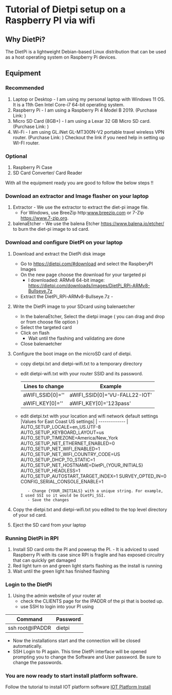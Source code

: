 # Tutorial of Dietpi setup on a Raspberry PI via wifi #

## Why DietPi? ##
The DietPi is a lightweight Debian-based Linux distribution that can be used as a host operating system on Raspberry Pi devices. 

## Equipment  ##
### Recommended ###
1. Laptop or Desktop - I am using my personal laptop with Windows 11 OS. It is a 11th Gen Intel Core-i7 64-bit operating system.
2. Raspberry Pi - I am using a Raspberry Pi 4 Model B 2019. (Purchase Link: )
3. Micro SD Card (8GB+) - I am using a Lexar 32 GB Micro SD card. (Purchase Link: )
4. Wi-Fi - I am using GL.iNet GL-MT300N-V2 portable travel wireless VPN router. (Purchase Link: )
Checkout the link if you need help in setting up WI-FI router. 

### Optional ###
1. Raspberry Pi Case
2. SD Card Converter/ Card Reader

With all the equipment ready you are good to follow the below steps !!

### Download an extractor and Image flasher on your laptop ###
1. Extractor - We use the extractor to extract the diet-pi image file.
   - For Windows, use BreeZip http:www.breezip.com or 7-Zip https://www.7-zip.org. 
2. balenaEtcher - We use the balena Etcher https://www.balena.io/etcher/ to burn the diet-pi image to sd card. 

### Download and configure  DietPI on your laptop
1. Download and extract the DietPi disk image
   - Go to https://dietpi.com/#download and select the RaspberyPI Images
   - On the new page choose the download for your targeted pi
       - I downloaded: ARMv8 64-bit image: https://dietpi.com/downloads/images/DietPi_RPi-ARMv8-Bullseye.7z  
   - Extract the DietPi_RPi-ARMv8-Bullseye.7z -
2. Write the DietPi image to your SDcard using balenaetcher
   - In the balenaEtcher, Select the dietpi image ( you can drag and drop or from choose file option )
   - Select the targeted card
   - Click on flash
      - Wait until the flashing and validating are done
   - Close balenaetcher
3. Configure the boot image on the microSD card of dietpi.
   - copy dietpi.txt and dietpi-wifi.txt to a temporary directory
   - edit dietpi-wifi.txt with your router SSID and its password.
      
      |Lines to change | Example |
      | ------------- | ------------- |
      |aWIFI_SSID[0]=''  | aWIFI_SSID[0]='VU-FALL22-IOT' |
      |aWIFI_KEY[0]='' |  aWIFI_KEY[0]='123pass' |

   - edit dietpi.txt with your location and wifi network default settings
     |Values for East Coast US settings|
     | ------------- |
      AUTO_SETUP_LOCALE=en_US.UTF-8
      AUTO_SETUP_KEYBOARD_LAYOUT=us
      AUTO_SETUP_TIMEZONE=America/New_York
      AUTO_SETUP_NET_ETHERNET_ENABLED=0
      AUTO_SETUP_NET_WIFI_ENABLED=1
      AUTO_SETUP_NET_WIFI_COUNTRY_CODE=US
      AUTO_SETUP_DHCP_TO_STATIC=1
      AUTO_SETUP_NET_HOSTNAME=DietPi_{YOUR_INITIALS}
      AUTO_SETUP_HEADLESS=1
      AUTO_SETUP_AUTOSTART_TARGET_INDEX=1
      SURVEY_OPTED_IN=0
      CONFIG_SERIAL_CONSOLE_ENABLE=1
      ```
         - Change {YOUR_INITIALS} with a unique string. For example, I used SSI so it would be DietPi_SSI.
         - Save the changes
4. Copy the dietpi.txt and dietpi-wifi.txt you edited to the top level directory of your sd card.

5. Eject the SD card from your laptop

### Running DietPi in RPI
1. Install SD card onto the PI and powerup the PI.
        - It is adviced to used Raspberry Pi with its case since RPI is fragile and has exposed circuitry that can quickly get damaged
2. Red light turn on and green light starts flashing as the install is running
3. Wait until the green light has finished flashing

### Login to the DietPi

1. Using the admin website of your router at
   - check the CLIENTS page for the IPADDR of the pi that is booted up.
   - use SSH to login into your PI using
   
  |Command| Password|
  | ------------- |-------------|
  | ssh root@IPADDR |       dietpi|
    
   - Now the installations start and the connection will be closed automatically.
   - SSH Login to PI again. This time DietPi interface will be opened prompting you to change the Software and User password. Be sure to change the passwords.
   
### You are now ready to start install platform software.
Follow the tutorial to install IOT platform software [IOT Platform Install](../RPI_IOT_PLATFORM_INSTALL_tutorial)
